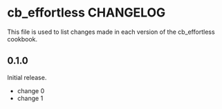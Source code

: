 # cb_effortless CHANGELOG

This file is used to list changes made in each version of the cb_effortless cookbook.

## 0.1.0

Initial release.

- change 0
- change 1
